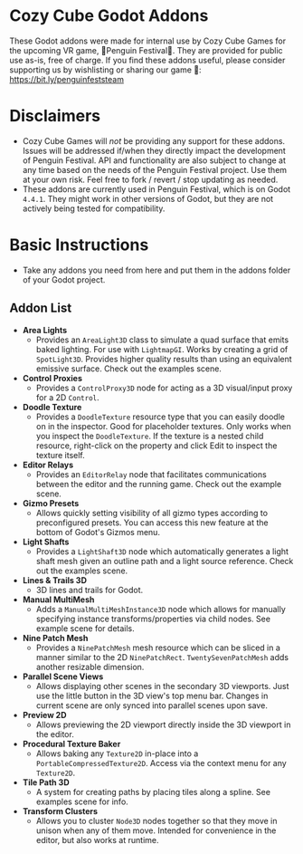 # Cozy Cube Godot Addons
These Godot addons were made for internal use by Cozy Cube Games for the upcoming VR game, 🐧Penguin Festival🐧. They are provided for public use as-is, free of charge. If you find these addons useful, please consider supporting us by wishlisting or sharing our game 🙏: https://bit.ly/penguinfeststeam

# Disclaimers
- Cozy Cube Games will _not_ be providing any support for these addons. Issues will be addressed if/when they directly impact the development of Penguin Festival. API and functionality are also subject to change at any time based on the needs of the Penguin Festival project. Use them at your own risk. Feel free to fork / revert / stop updating as needed.
- These addons are currently used in Penguin Festival, which is on Godot `4.4.1`. They might work in other versions of Godot, but they are not actively being tested for compatibility.

# Basic Instructions
- Take any addons you need from here and put them in the addons folder of your Godot project.

## Addon List

- **Area Lights**
  - Provides an `AreaLight3D` class to simulate a quad surface that emits baked lighting. For use with `LightmapGI`. Works by creating a grid of `SpotLight3D`. Provides higher quality results than using an equivalent emissive surface. Check out the examples scene.
- **Control Proxies**
  - Provides a `ControlProxy3D` node for acting as a 3D visual/input proxy for a 2D `Control`.
- **Doodle Texture**
  - Provides a `DoodleTexture` resource type that you can easily doodle on in the inspector. Good for placeholder textures. Only works when you inspect the `DoodleTexture`. If the texture is a nested child resource, right-click on the property and click Edit to inspect the texture itself.
- **Editor Relays**
  - Provides an `EditorRelay` node that facilitates communications between the editor and the running game. Check out the example scene.
- **Gizmo Presets**
  - Allows quickly setting visibility of all gizmo types according to preconfigured presets. You can access this new feature at the bottom of Godot's Gizmos menu.
- **Light Shafts**
  - Provides a `LightShaft3D` node which automatically generates a light shaft mesh given an outline path and a light source reference. Check out the examples scene.
- **Lines & Trails 3D**
  - 3D lines and trails for Godot.
- **Manual MultiMesh**
  - Adds a `ManualMultiMeshInstance3D` node which allows for manually specifying instance transforms/properties via child nodes. See example scene for details.
- **Nine Patch Mesh**
  - Provides a `NinePatchMesh` mesh resource which can be sliced in a manner similar to the 2D `NinePatchRect`. `TwentySevenPatchMesh` adds another resizable dimension.
- **Parallel Scene Views**
  - Allows displaying other scenes in the secondary 3D viewports. Just use the little button in the 3D view's top menu bar. Changes in current scene are only synced into parallel scenes upon save.
- **Preview 2D**
  - Allows previewing the 2D viewport directly inside the 3D viewport in the editor.
- **Procedural Texture Baker**
  - Allows baking any `Texture2D` in-place into a `PortableCompressedTexture2D`. Access via the context menu for any `Texture2D`.
- **Tile Path 3D**
  - A system for creating paths by placing tiles along a spline. See examples scene for info.
- **Transform Clusters**
  - Allows you to cluster `Node3D` nodes together so that they move in unison when any of them move. Intended for convenience in the editor, but also works at runtime.
